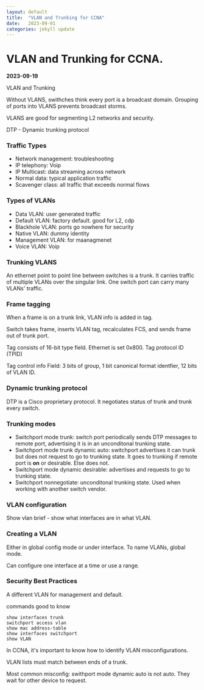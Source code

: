 ```yaml
---
layout: default
title:  "VLAN and Trunking for CCNA"
date:   2023-09-01
categories: jekyll update
---
```


# VLAN and Trunking for CCNA.
**2023-09-19**

VLAN and Trunking

Without VLANS, swithches think every port is a broadcast domain. 
Grouping of ports into VLANS prevents broadcast storms.

VLANS are good for segmenting L2 networks and security.

DTP - Dynamic trunking protocol

### Traffic Types
- Network management: troubleshooting
- IP telephony: Voip
- IP Multicast: data streaming across network
- Normal data: typical application traffic
- Scavenger class: all traffic that exceeds normal flows

### Types of VLANs
- Data VLAN: user generated traffic
- Default VLAN: factory default. good for L2, cdp
- Blackhole VLAN: ports go nowhere for security
- Native VLAN: dummy identity
- Management VLAN: for maanagmenet
- Voice VLAN: Voip

### Trunking VLANS  
An ethernet point to point line between switches is a trunk. It carries traffic of multiple VLANs
over the singular link. One switch port can carry many VLANs' traffic.

### Frame tagging
When a frame is on a trunk link, VLAN info is added in tag.

Switch takes frame, inserts VLAN tag, recalculates FCS, and sends frame out of trunk port.

Tag consists of 16-bit type field. Ethernet is set 0x800.
Tag protocol ID (TPID)


Tag control info Field: 3 bits of group, 1 bit canonical format identfier, 12 bits of VLAN ID.

### Dynamic trunking protocol

DTP is a Cisco proprietary protocol. It negotiates status of trunk and trunk every switch.

### Trunking modes
- Switchport mode trunk: switch port periodically sends DTP messages to remote port, advertising
it is in an unconditonal trunking state.
- Switchport mode trunk dynamic auto: switchport advertises it can trunk but does not request to go to trunking state. It
goes to trunking if remote port is **on** or desirable. Else does not.
- Switchport mode dynamic desirable: advertises and requests to go to trunking state.
- Switchport nonnegotiate: unconditonal trunking state. Used when working with another switch vendor.

### VLAN configuration

Show vlan brief - show what interfaces are in what VLAN.

### Creating a VLAN
Either in global config mode or under interface. To name VLANs, global mode.

Can configure one interface at a time or use a range.

### Security Best Practices 
A different VLAN for management and default.

commands good to know
```
show interfaces trunk
switchport access vlan
show mac address-table
show interfaces switchport
show VLAN
```

In CCNA, it's important to know how to identify VLAN misconfigurations.

VLAN lists must match between ends of a trunk.

Most common misconfig:
swithport mode dynamic auto is not auto. They wait for other device to request.



